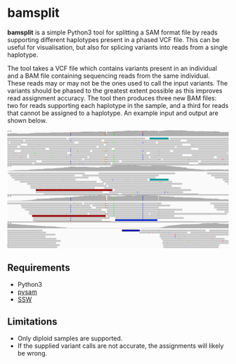 # bamsplit

**bamsplit** is a simple Python3 tool for splitting a SAM format file by reads supporting different haplotypes present in a phased VCF file. This can be useful for visualisation, but also for splicing variants into reads from a single haplotype.  

The tool takes a VCF file which contains variants present in an individual and a BAM file containing sequencing reads from the same individual. These reads may or may not be the ones used to call the input variants. The variants should be phased to the greatest extent possible as this improves read assignment accuracy. The tool then produces three new BAM files: two for reads supporting each haplotype in the sample, and a third for reads that cannot be assigned to a haplotype. An example input and output are shown below. 

![example](example.png)

## Requirements

- Python3
- [pysam](http://pysam.readthedocs.io/en/latest/)
- [SSW](https://github.com/vishnubob/ssw)


## Limitations

- Only diploid samples are supported.
- If the supplied variant calls are not accurate, the assignments will likely be wrong.
